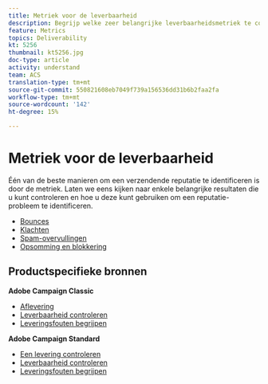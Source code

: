 ```yaml
---
title: Metriek voor de leverbaarheid
description: Begrijp welke zeer belangrijke leverbaarheidsmetriek te controleren en hoe te om hen te gebruiken om een reputatie te identificeren.
feature: Metrics
topics: Deliverability
kt: 5256
thumbnail: kt5256.jpg
doc-type: article
activity: understand
team: ACS
translation-type: tm+mt
source-git-commit: 550821608eb7049f739a156536dd31b6b2faa2fa
workflow-type: tm+mt
source-wordcount: '142'
ht-degree: 15%

---
```



# Metriek voor de leverbaarheid

Één van de beste manieren om een verzendende reputatie te identificeren is door de metriek. Laten we eens kijken naar enkele belangrijke resultaten die u kunt controleren en hoe u deze kunt gebruiken om een reputatie-probleem te identificeren.

* [Bounces](/help/metrics/bounces.md)
* [Klachten](/help/metrics/complaints.md)
* [Spam-overvullingen](/help/metrics/spam-traps.md)
* [Opsomming en blokkering](/help/metrics/bulking-and-blocking.md)

## Productspecifieke bronnen

**Adobe Campaign Classic**

* [Aflevering](https://experienceleague.adobe.com/docs/campaign-classic/using/sending-messages/monitoring-deliveries/about-delivery-monitoring.html)
* [Leverbaarheid controleren](https://experienceleague.adobe.com/docs/campaign-classic/using/sending-messages/deliverability-management/monitoring-deliverability.html)
* [Leveringsfouten begrijpen](https://experienceleague.adobe.com/docs/campaign-classic/using/sending-messages/monitoring-deliveries/understanding-delivery-failures.html)

**Adobe Campaign Standard**

* [Een levering controleren](https://experienceleague.adobe.com/docs/campaign-standard/using/testing-and-sending/monitoring-messages/monitoring-a-delivery.html)
* [Leverbaarheid controleren](https://experienceleague.adobe.com/docs/campaign-standard/using/testing-and-sending/managing-deliverability/monitor-deliverability.html?lang=en#testing-and-sending)
* [Leveringsfouten begrijpen](https://experienceleague.adobe.com/docs/campaign-standard/using/testing-and-sending/monitoring-messages/understanding-delivery-failures.html)
